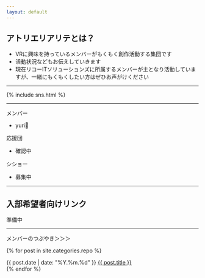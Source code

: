 ```yaml
---
layout: default
---
```


<h2>アトリエリアリテとは？</h2>
<ul>
  <li>VRに興味を持っているメンバーがもくもく創作活動する集団です</li>
  <li>活動状況などもお伝えしていきます</li>
  <li>現在リコーITソリューションズに所属するメンバーが主となり活動していますが、一緒にもくもくしたい方はぜひお声がけください</li>
</ul>
<hr>

{% include sns.html %}

<hr>
<div class="container-fluid">
  <div class="row">
    <div class="col">
      メンバー
      <ul>
        <li>yuri🍎</li>
      </ul>
      <!--<h2>卒業生</h2>
      <ul>
        <li>まだいない</li>
      </ul>-->
    </div>
    <div class="col">
      応援団
      <ul>
        <li>確認中</li>
      </ul>
    </div>
    <div class="col">
      シショー
      <ul>
        <li>募集中</li>
      </ul>
    </div>
  </div>
</div><!-- container-fluid -->
<hr>

<h2>入部希望者向けリンク</h2>
準備中

<hr>

メンバーのつぶやき＞＞＞

{% for post in site.categories.repo %}
  <div>
    {{ post.date | date: "%Y.%m.%d" }} <a href="{{ site.url }}{{ post.url }}">{{ post.title }}</a>
  </div>
{% endfor %}
